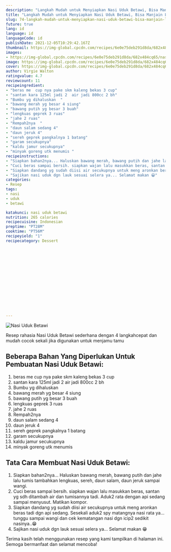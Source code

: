 ```yaml
---
description: "Langkah Mudah untuk Menyiapkan Nasi Uduk Betawi, Bisa Manjain Lidah"
title: "Langkah Mudah untuk Menyiapkan Nasi Uduk Betawi, Bisa Manjain Lidah"
slug: 74-langkah-mudah-untuk-menyiapkan-nasi-uduk-betawi-bisa-manjain-lidah
future: true
lang: id
language: id
languageCode: id
publishDate: 2021-12-05T10:29:42.167Z 
thumbnail: https://img-global.cpcdn.com/recipes/6e0e75deb291d8da/682x484cq65/nasi-uduk-betawi-foto-resep-utama.png
images:
- https://img-global.cpcdn.com/recipes/6e0e75deb291d8da/682x484cq65/nasi-uduk-betawi-foto-resep-utama.png
image: https://img-global.cpcdn.com/recipes/6e0e75deb291d8da/682x484cq65/nasi-uduk-betawi-foto-resep-utama.png
cover: https://img-global.cpcdn.com/recipes/6e0e75deb291d8da/682x484cq65/nasi-uduk-betawi-foto-resep-utama.png
author: Virgie Walton
ratingvalue: 4.7
reviewcount: 11
recipeingredient:
- "beras me  cup nya pake skm kaleng bekas 3 cup"
- "santan kara 125ml jadi 2  air jadi 800cc 2 bh"
- "Bumbu yg dihaluskan  "
- "bawang merah yg besar 4 siung"
- "bawang putih yg besar 3 buah"
- "lengkuas geprek 3 ruas"
- "jahe 2 ruas"
- "Rempah2nya  "
- "daun salam sedang 4"
- "daun jeruk 4"
- "sereh geprek pangkalnya 1 batang"
- "garam secukupnya"
- "kaldu jamur secukupnya"
- "minyak goreng utk menumis "
recipeinstructions:
- "Siapkan bahan2nya... Haluskan bawang merah, bawang putih dan jahe lalu tumis tambahkan lengkuas, sereh, daun salam, daun jeruk sampai wangi."
- "Cuci beras sampai bersih. siapkan wajan lalu masukkan beras, santan yg sdh ditambah air dan tumisannya tadi. Aduk2 rata dengan api sedang sampai menyusut. Matikan kompor."
- "Siapkan dandang yg sudah diisi air secukupnya untuk meng aronkan beras tadi dgn api sedang. Sesekali aduk2 spy matangnya nasi rata ya... tunggu sampai wangi dan cek kematangan nasi dgn icip2 sedikit nasinya..😁"
- "Sajikan nasi uduk dgn lauk sesuai selera ya... Selamat makan 😁"
categories:
- Resep
tags:
- nasi
- uduk
- betawi

katakunci: nasi uduk betawi 
nutrition: 265 calories
recipecuisine: Indonesian
preptime: "PT28M"
cooktime: "PT56M"
recipeyield: "1"
recipecategory: Dessert


     
    
    
    
    
    
    
    
    
    
    
      
    
---
```



![Nasi Uduk Betawi](https://img-global.cpcdn.com/recipes/6e0e75deb291d8da/682x484cq65/nasi-uduk-betawi-foto-resep-utama.png)

Resep rahasia Nasi Uduk Betawi  sederhana dengan 4 langkahcepat dan mudah cocok sekali jika digunakan untuk menjamu tamu

<!--inarticleads1-->

## Beberapa Bahan Yang Diperlukan Untuk Pembuatan Nasi Uduk Betawi:

1. beras me  cup nya pake skm kaleng bekas 3 cup
1. santan kara 125ml jadi 2  air jadi 800cc 2 bh
1. Bumbu yg dihaluskan  
1. bawang merah yg besar 4 siung
1. bawang putih yg besar 3 buah
1. lengkuas geprek 3 ruas
1. jahe 2 ruas
1. Rempah2nya  
1. daun salam sedang 4
1. daun jeruk 4
1. sereh geprek pangkalnya 1 batang
1. garam secukupnya
1. kaldu jamur secukupnya
1. minyak goreng utk menumis 



<!--inarticleads2-->

## Tata Cara Membuat Nasi Uduk Betawi:

1. Siapkan bahan2nya... Haluskan bawang merah, bawang putih dan jahe lalu tumis tambahkan lengkuas, sereh, daun salam, daun jeruk sampai wangi.
1. Cuci beras sampai bersih. siapkan wajan lalu masukkan beras, santan yg sdh ditambah air dan tumisannya tadi. Aduk2 rata dengan api sedang sampai menyusut. Matikan kompor.
1. Siapkan dandang yg sudah diisi air secukupnya untuk meng aronkan beras tadi dgn api sedang. Sesekali aduk2 spy matangnya nasi rata ya... tunggu sampai wangi dan cek kematangan nasi dgn icip2 sedikit nasinya..😁
1. Sajikan nasi uduk dgn lauk sesuai selera ya... Selamat makan 😁




Terima kasih telah menggunakan resep yang kami tampilkan di halaman ini. Semoga bermanfaat dan selamat mencoba!
